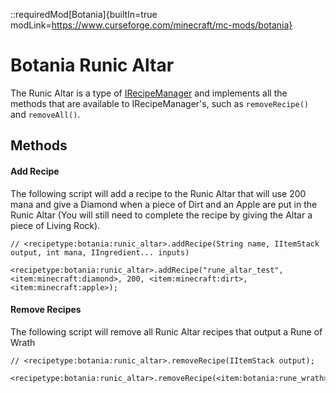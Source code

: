 ::requiredMod[Botania]{builtIn=true modLink=https://www.curseforge.com/minecraft/mc-mods/botania}

# Botania Runic Altar

The Runic Altar is a type of [IRecipeManager](/vanilla/api/managers/IRecipeManager) and implements all the methods that are available to IRecipeManager's, such as `removeRecipe()` and `removeAll()`.

## Methods

#### Add Recipe

The following script will add a recipe to the Runic Altar that will use 200 mana and give a Diamond when a piece of Dirt and an Apple are put in the Runic Altar (You will still need to complete the recipe by giving the Altar a piece of Living Rock).

```zenscript
// <recipetype:botania:runic_altar>.addRecipe(String name, IItemStack output, int mana, IIngredient... inputs)

<recipetype:botania:runic_altar>.addRecipe("rune_altar_test", <item:minecraft:diamond>, 200, <item:minecraft:dirt>, <item:minecraft:apple>);
```

#### Remove Recipes

The following script will remove all Runic Altar recipes that output a Rune of Wrath

```zenscript
// <recipetype:botania:runic_altar>.removeRecipe(IItemStack output);

<recipetype:botania:runic_altar>.removeRecipe(<item:botania:rune_wrath>);
```



